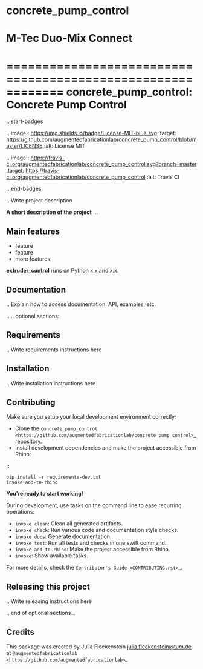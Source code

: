# concrete_pump_control
# M-Tec Duo-Mix Connect
============================================================
concrete_pump_control: Concrete Pump Control
============================================================

.. start-badges

.. image:: https://img.shields.io/badge/License-MIT-blue.svg
    :target: https://github.com/augmentedfabricationlab/concrete_pump_control/blob/master/LICENSE
    :alt: License MIT

.. image:: https://travis-ci.org/augmentedfabricationlab/concrete_pump_control.svg?branch=master
    :target: https://travis-ci.org/augmentedfabricationlab/concrete_pump_control
    :alt: Travis CI

.. end-badges

.. Write project description

**A short description of the project** ...


Main features
-------------

* feature
* feature
* more features

**extruder_control** runs on Python x.x and x.x.


Documentation
-------------

.. Explain how to access documentation: API, examples, etc.

..
.. optional sections:

Requirements
------------

.. Write requirements instructions here


Installation
------------

.. Write installation instructions here


Contributing
------------

Make sure you setup your local development environment correctly:

* Clone the `concrete_pump_control <https://github.com/augmentedfabricationlab/concrete_pump_control>`_ repository.
* Install development dependencies and make the project accessible from Rhino:

::

    pip install -r requirements-dev.txt
    invoke add-to-rhino

**You're ready to start working!**

During development, use tasks on the
command line to ease recurring operations:

* ``invoke clean``: Clean all generated artifacts.
* ``invoke check``: Run various code and documentation style checks.
* ``invoke docs``: Generate documentation.
* ``invoke test``: Run all tests and checks in one swift command.
* ``invoke add-to-rhino``: Make the project accessible from Rhino.
* ``invoke``: Show available tasks.

For more details, check the `Contributor's Guide <CONTRIBUTING.rst>`_.


Releasing this project
----------------------

.. Write releasing instructions here


.. end of optional sections
..

Credits
-------------

This package was created by Julia Fleckenstein <julia.fleckenstein@tum.de> at `@augmentedfabricationlab <https://github.com/augmentedfabricationlab>`_
